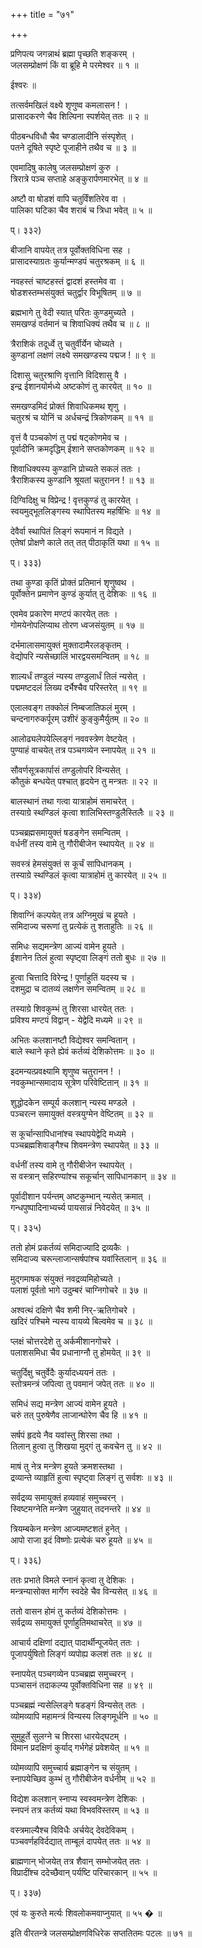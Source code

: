 +++
title = "७१"

+++
  
प्रणिपत्य जगन्नाथं ब्रह्मा पृच्छति शङ्करम् ।  
जलसम्प्रोक्षणं किं वा ब्रूहि मे परमेश्वर ॥ १ ॥  
  
ईश्वरः ॥  
  
तत्सर्वमखिलं वक्ष्ये शृणुष्व कमलासन ! ।  
प्रासादकरणे चैव शिल्पिना स्पर्शयेत् ततः ॥ २ ॥  
  
पीठबन्धविधौ चैव चण्डालादीनि संस्पृशेत् ।  
पतने दूषिते स्पृष्टे पूजाहीने तथैव च ॥ ३ ॥  
  
एवमादिषु कालेषु जलसम्प्रोक्षणं कुरु ।  
त्रिरात्रे पञ्च सप्ताहे अङ्कुरार्पणमारभेत् ॥ ४ ॥  
  
अष्टौ वा षोडशं वापि चतुर्विंशतिरेव वा ।  
पालिका घटिका चैव शराबं च त्रिधा भवेत् ॥ ५ ॥  
  
प्। ३३२)  
  
बीजानि वापयेत् तत्र पूर्वोक्तविधिना सह ।  
प्रासादस्याग्रतः कुर्यान्मण्डपं चतुरश्रकम् ॥ ६ ॥  
  
नवहस्तं चाष्टहस्तं द्वादशं हस्तमेव वा ।  
षोडशस्तम्भसंयुक्तं चतुर्द्वार विभूषितम् ॥ ७ ॥  
  
ब्रह्मभागे तु वेदी स्यात् परितः कुण्डमुच्यते ।  
समखण्डं वर्तमानं च शिवाधिक्यं तथैव च ॥ ८ ॥  
  
त्रैराशिकं तदूर्ध्वे तु चतुर्वीर्येन चोच्यते ।  
कुण्डानां लक्षणं लक्ष्ये समखण्डस्य पद्मज ! ॥ ९ ॥  
  
दिशासु चतुरश्राणि वृत्तानि विदिशासु वै ।  
इन्द्र ईशानयोर्मध्ये अष्टकोणं तु कारयेत् ॥ १० ॥  
  
समखण्डमिदं प्रोक्तं शिवाधिकमथ शृणु ।  
चतुरश्रं च योनिं च अर्धचन्द्रं त्रिकोणकम् ॥ ११ ॥  
  
वृत्तं वै पञ्चकोणं तु पद्मं षट्कोणमेव च ।  
पूर्वादीनि क्रमदृद्धिम् ईशाने सप्तकोणकम् ॥ १२ ॥  
  
शिवाधिक्यस्य कुण्डानि प्रोच्यते सकलं ततः ।  
त्रैराशिकस्य कुण्डानि श्रूयतां चतुरानन ! ॥ १३ ॥  
  
दिग्विदिक्षु च विप्रेन्द्र ! वृत्तकुण्डं तु कारयेत् ।  
स्वयमुद्भूतलिङ्गस्य स्थापितस्य महर्षिभिः ॥ १४ ॥  
  
देवैर्वा स्थापितं लिङ्गं रूपमानं न विद्यते ।  
एतेषां प्रोक्षणे काले तत् तत् पीठाकृतिं यथा ॥ १५ ॥  
  
प्। ३३३)  
  
तथा कुण्डा कृतिं प्रोक्तं प्रतिमानं शृणुष्वथ ।  
पूर्वोक्तेन प्रमाणेन कुण्डं कुर्यात् तु देशिकः ॥ १६ ॥  
  
एवमेव प्रकारेण मण्टपं कारयेत् ततः ।  
गोमयेनोपलिप्याथ तोरण ध्वजसंयुतम् ॥ १७ ॥  
  
दर्भमालासमायुक्तं मुक्तादामैरलङ्कृतम् ।  
वेद्योपरि न्यसेच्छालिं भारद्वयसमन्वितम् ॥ १८ ॥  
  
शाल्यर्धं तण्डुलं न्यस्य तण्डुलार्धं तिलं न्यसेत् ।  
पद्ममष्टदलं लिख्य दर्भैश्चैव परिस्तरेत् ॥ १९ ॥  
  
एलालवङ्ग तक्कोलं निम्बजातिफलं मुरम् ।  
चन्दनागरुकर्पूरम् उशीरं कुङ्कुमैर्युतम् ॥ २० ॥  
  
आलोढ्यलेपयेल्लिङ्गं नववस्त्रेण वेष्टयेत् ।  
पुण्याहं वाचयेत् तत्र पञ्चगव्येन स्नापयेत् ॥ २१ ॥  
  
सौवर्णसूत्रकार्पासं तण्डुलोपरि विन्यसेत् ।  
कौतुकं बन्धयेत् पश्चात् हृदयेन तु मन्त्रतः ॥ २२ ॥  
  
बालस्थानं तथा गत्वा यात्राहोमं समाचरेत् ।  
तस्याग्रे स्थण्डिलं कृत्वा शालिभिस्तण्डुलैस्तिलैः ॥ २३ ॥  
  
पञ्चब्रह्मसमायुक्तं षडङ्गेन समन्वितम् ।  
वर्धनीं तस्य वामे तु गौरीबीजेन स्थापयेत् ॥ २४ ॥  
  
सवस्त्रं हेमसंयुक्तं स कूर्चं सापिधानकम् ।  
तस्याग्रे स्थण्डिलं कृत्वा यात्राहोमं तु कारयेत् ॥ २५ ॥  
  
प्। ३३४)  
  
शिवाग्निं कल्पयेत् तत्र अग्निमुखं च हूयते ।  
समिदाज्य चरूणां तु प्रत्येकं तु शताहुतिः ॥ २६ ॥  
  
समिधः सद्यमन्त्रेण आज्यं वामेन हूयते ।  
ईशानेन तिलं हुत्वा स्पृष्ट्वा लिङ्गं ततो बुधः ॥ २७ ॥  
  
हुत्वा चित्तादि विरेन्द्र ! पूर्णाहुतिं यदस्य च ।  
दशमुद्रा च दातव्यं लक्षणेन समन्वितम् ॥ २८ ॥  
  
तस्याग्रे शिवकुम्भं तु शिरसा धारयेत् ततः ।  
प्रविश्य मण्टपं विद्वान् - येद्वेदि मध्यमे ॥ २९ ॥  
  
अभितः कलशानष्टौ विद्येश्वर समन्वितान् ।  
बाले स्थाने कृते ह्येवं कर्तव्यं देशिकोत्तमः ॥ ३० ॥  
  
इदमन्यत्प्रवक्ष्यामि शृणुष्व चतुरानन ! ।  
नवकुम्भान्समादाय सूत्रेण परिवेष्टितान् ॥ ३१ ॥  
  
शुद्धोदकेन सम्पूर्य कलशान् न्यस्य मण्डले ।  
पञ्चरत्न समायुक्तं वस्त्रयुग्मेन वेष्टितम् ॥ ३२ ॥  
  
स कूर्चान्सापिधानांश्च स्थापयेद्वेदि मध्यमे ।  
पञ्चब्रह्मशिवाङ्गैश्च शिवमन्त्रेण स्थापयेत् ॥ ३३ ॥  
  
वर्धनीं तस्य वामे तु गौरीबीजेन स्थापयेत् ।  
स वस्त्रान् सहिरण्यांश्च सकूर्चान् सापिधानकान् ॥ ३४ ॥  
  
पूर्वादीशान पर्यन्तम् अष्टकुम्भान् न्यसेत् क्रमात् ।  
गन्धपुष्पादिनाभ्यर्च्य पायसान्नं निवेदयेत् ॥ ३५ ॥  
  
प्। ३३५)  
  
ततो होमं प्रकर्तव्यं समिदाज्यादि द्रव्यकैः ।  
समिदाज्य चरून्लाजान्सर्षपांश्च यवांस्तिलान् ॥ ३६ ॥  
  
मुद्गमाषक संयुक्तं नवद्रव्यमिहोच्यते ।  
पलाशं पूर्वतो भागे उदुम्बरं चाग्निगोचरे ॥ ३७ ॥  
  
अश्वत्थं दक्षिणे चैव शमी निर्-ऋतिगोचरे ।  
खदिरं पश्चिमे न्यस्य वायव्ये बिल्वमेव च ॥ ३८ ॥  
  
प्लक्षं चोत्तरदेशे तु अर्कमीशानगोचरे ।  
पलाशसमिधा चैव प्रधानाग्नौ तु होमयेत् ॥ ३९ ॥  
  
चतुर्दिक्षु चतुर्वेदैः कुर्यादध्ययनं ततः ।  
स्तोत्रमन्त्रं जपित्वा तु पवमानं जपेत् ततः ॥ ४० ॥  
  
समिधं सद्य मन्त्रेण आज्यं वामेन हूयते ।  
चरुं तत् पुरुषेणैव लाजान्घोरेण चैव हि ॥ ४१ ॥  
  
सर्षपं हृदये नैव यवांस्तु शिरसा तथा ।  
तिलान् हुत्वा तु शिखया मुद्गं तु कवचेन तु ॥ ४२ ॥  
  
माषं तु नेत्र मन्त्रेण हूयते क्रमशस्तथा ।  
द्रव्यान्ते व्याहृतिं हुत्वा स्पृष्ट्वा लिङ्गं तु सर्वशः ॥ ४३ ॥  
  
सर्वद्रव्य समायुक्तं हव्यवाहं समुच्चरन् ।  
स्विष्टमग्नेति मन्त्रेण जुहुयात् तदनन्तरे ॥ ४४ ॥  
  
त्रियम्बकेन मन्त्रेण आज्यमष्टशतं हुनेत् ।  
आपो राजा इदं विष्णोः प्रत्येकं चरु हूयते ॥ ४५ ॥  
  
प्। ३३६)  
  
ततः प्रभाते विमले स्नानं कृत्वा तु देशिकः ।  
मन्त्रन्यासोक्त मार्गेण स्वदेहे चैव विन्यसेत् ॥ ४६ ॥  
  
ततो वासन होमं तु कर्तव्यं देशिकोत्तमः ।  
सर्वद्रव्य समायुक्तं पूर्णाहुतिमथाचरेत् ॥ ४७ ॥  
  
आचार्य दक्षिणां दद्यात् पादार्थीन्पूजयेत् ततः ।  
पूजापर्युषितो लिङ्गं व्यपोह्य कलशं ततः ॥ ४८ ॥  
  
स्नापयेत् पञ्चगव्येन पञ्चब्रह्म समुच्चरन् ।  
पञ्चासनं तदाकल्प्य पूर्वोक्तविधिना सह ॥ ४९ ॥  
  
पञ्चब्रह्मं न्यसेल्लिङ्गे षडङ्गं विन्यसेत् ततः ।  
व्योमव्यापि महामन्त्रं विन्यस्य लिङ्गमूर्धनि ॥ ५० ॥  
  
सुमुहूर्ते सुलग्ने च शिरसा धारयेद्घटम् ।  
विमान प्रदक्षिणं कुर्याद् गर्भगेहं प्रवेशयेत् ॥ ५१ ॥  
  
व्योमव्यापि समुच्चार्य ब्रह्माङ्गेन च संयुतम् ।  
स्नापयेच्छिव कुम्भं तु गौरीबीजेन वर्धनीम् ॥ ५२ ॥  
  
विद्येश कलशान् स्नाप्य स्वस्वमन्त्रेण देशिकः ।  
स्नपनं तत्र कर्तव्यं यथा विभवविस्तरम् ॥ ५३ ॥  
  
वस्त्रमाल्यैश्च विविधैः अर्चयेद् देवदेविकम् ।  
पञ्चवर्णहविर्दद्यात् ताम्बूलं दापयेत् ततः ॥ ५४ ॥  
  
ब्राह्मणान् भोजयेत् तत्र शैवान् सम्भोजयेत् ततः ।  
विप्रादींश्च ददेच्छैवान् पर्यष्टि परिचारकान् ॥ ५५ ॥  
  
प्। ३३७)  
  
एवं यः कुरुते मर्त्यः शिवलोकमवाप्नुयात् ॥ ५५ � ॥  
  
इति वीरतन्त्रे जलसम्प्रोक्षणविधिरेक सप्ततितमः पटलः ॥ ७१ ॥  
